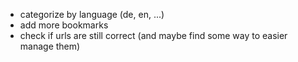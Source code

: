 - categorize by language (de, en, ...)
- add more bookmarks
- check if urls are still correct (and maybe find some way to easier manage them)